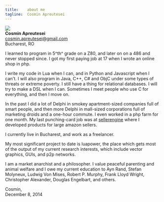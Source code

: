```yaml
---
title:    about me
tagline:  Cosmin Apreutesei
---
```


![](/md/cosmin.jpg)
<br>
<b>Cosmin Apreutesei</b>
<br>
<a href="mailto:cosmin.apreutesei@gmail.com">cosmin.apreutesei@gmail.com</a>
<br>
Bucharest, RO

I learned to program in 5^th^ grade on a Z80, and later on on a 486 and
never stopped since. I got my first paying job at 17 when I wrote an online
shop in php.

I write my code in Lua when I can, and in Python and Javascript when I can't.
I will also program in Java, C++, C# and ObjC under some types of threats
or extreme poverty. I still have a thing for relational databases. I will try
to make a DSL when I can. Sometimes I meet people who use C for everything,
and then I move on.

In the past I did a lot of Delphi in smokey apartment-sized companies full
of smart people, and then more Delphi in mall-sized corporations full of
marketing droids and a one-hour commute. I even worked in a php farm for one
month. My last punching-card job was at [sellerengine](http://sellerengine.com/)
where I developed products for large amazon sellers.

I currently live in Bucharest, and work as a freelancer.

My most significant project to date is luapower, the place which gets most of
the output of my current research interests, which include vector graphics,
GUIs, and p2p networks.

I am a market anarchist and a philosopher. I value peaceful parenting and
animal welfare and I owe my current education to Ayn Rand, Stefan Molyneux,
Ludwig Von Mises, Robert P. Murphy, Frank Lloyd Wright, Christopher Alexander,
Douglas Engelbart, and others.


Cosmin,\
December 8, 2014
